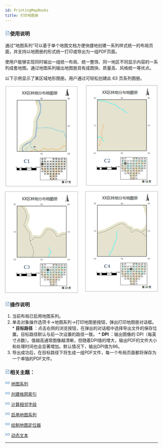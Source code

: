 ```yaml
---
id: PrintingMapBooks
title: 打印地图册
---
```

### ![](../../img/read.gif)使用说明

通过“地图系列”可以基于单个地图文档方便快捷地创建一系列样式统一的布局页面，并支持以地图册的形式统一打印或导出为一组PDF页面。

使用户能够实现同时输出一组统一布局、统一整饰、同一地区不同显示内容的一系列成套地图。通过地图系列输出地图册具有成图快、质量高、风格统一等优点。

以下示例显示了某区域地形图册。用户通过可轻松创建此 63 页系列图册。

![](img/MapSeriesOverview2.png)  

### ![](../../img/read.gif)操作说明

  1. 当前布局已启用地图系列。
  2. 单击对象操作选项卡->地图系列->打印地图册按钮，弹出打印地图册对话框。
    * **目标路径** ：点击右侧的浏览按钮，在弹出的对话框中选择导出文件的保存位置。目标路径默认与前一次设置的路径一致。
    * **DPI** ：输出图像的 DPI（每英寸点数）。值越高通常图像越清晰，但随着DPI值的增大，输出PDF的文件大小和处理时间也会显著增加。默认情况下，输出DPI值为96。
  3. 导出成功后，在目标路径下将生成一组PDF文件，每一个布局页面都将保存为一个单独的PDF文件。

### ![](../../img/read.gif)相关主题：

![](../img/smalltitle.png) [地图系列](MapSeries)

![](../img/smalltitle.png) [创建格网索引](CreateGridIndex)

![](../img/smalltitle.png) [计算相邻字段](CaculateAdjacentFieldhtm)

![](../img/smalltitle.png) [启用地图系列](MapSerieSettings)

![](../img/smalltitle.png) [绘制地图定位器](MapLocator)

![](../img/smalltitle.png) [动态文本](DynamicText)

  

[](http://www.supermap.com)  
  
---

